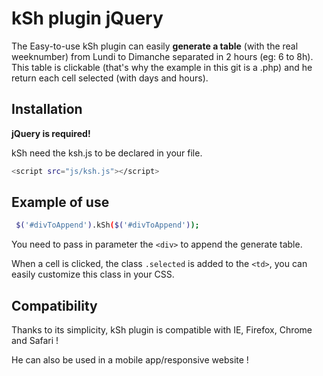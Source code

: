 # kSh plugin jQuery

The Easy-to-use kSh plugin can easily **generate a table** (with the real weeknumber) from Lundi to Dimanche separated in 2 hours (eg: 6 to 8h).
This table is clickable (that's why the example in this git is a .php) and he return each cell selected (with days and hours).

## Installation

**jQuery is required!**

kSh need the ksh.js to be declared in your file.

```sh
<script src="js/ksh.js"></script>
```

## Example of use 

```sh
 $('#divToAppend').kSh($('#divToAppend')); 
 ```

You need to pass in parameter the ```<div>``` to append the generate table. 

When a cell is clicked, the class ```.selected``` is added to the ```<td>```, you can easily customize this class in your CSS.

## Compatibility  

Thanks to its simplicity, kSh plugin is compatible with IE, Firefox, Chrome and Safari !

He can also be used in a mobile app/responsive website ! 
